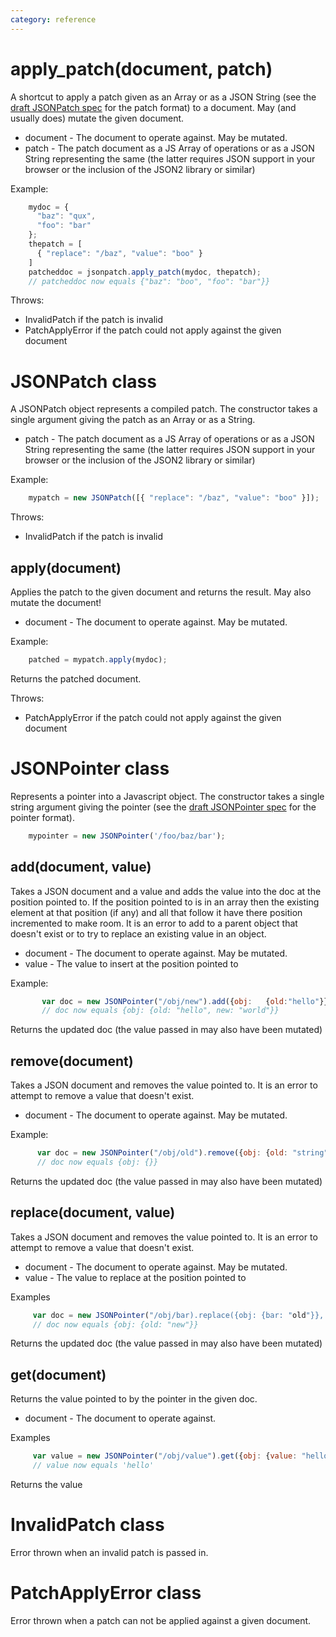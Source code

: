 ```yaml
---
category: reference
---
```


apply_patch(document, patch)
============================


A shortcut to apply a patch given as an Array or as a JSON String (see the [draft JSONPatch spec][#jsonpatch] for the patch format) to a document. May (and usually does)  mutate the given document.

   * document - The document to operate against. May be mutated.
   * patch - The patch document as a JS Array of operations or as a JSON String representing the same (the latter requires JSON support in your browser or the inclusion of the JSON2 library or similar)

Example:

```javascript
    mydoc = {
      "baz": "qux",
      "foo": "bar"
    };
    thepatch = [
      { "replace": "/baz", "value": "boo" }
    ]
    patcheddoc = jsonpatch.apply_patch(mydoc, thepatch);
    // patcheddoc now equals {"baz": "boo", "foo": "bar"}}
```

[#jsonpatch]: http://tools.ietf.org/html/draft-pbryan-json-patch-01

Throws:

   * InvalidPatch if the patch is invalid
   * PatchApplyError if the patch could not apply against the given document


JSONPatch class
=========

A JSONPatch object represents a compiled patch. The constructor takes a single argument giving the patch as an Array or as a String.

   * patch - The patch document as a JS Array of operations or as a JSON String representing the same (the latter requires JSON support in your browser or the inclusion of the JSON2 library or similar)

Example:

```javascript
    mypatch = new JSONPatch([{ "replace": "/baz", "value": "boo" }]);
```

Throws:

   * InvalidPatch if the patch is invalid

apply(document)
---------------

Applies the patch to the given document and returns the result. May also mutate the document!

  * document  - The document to operate against. May be mutated.

Example:

```javascript
    patched = mypatch.apply(mydoc);
```

Returns the patched document.

Throws:

   * PatchApplyError if the patch could not apply against the given document

JSONPointer class
===========

Represents a pointer into a Javascript object. The constructor takes a single string argument giving the pointer (see the [draft JSONPointer spec][#jsonpointer] for the pointer format).

```javascript
    mypointer = new JSONPointer('/foo/baz/bar');
```

[#jsonpointer]:http://tools.ietf.org/html/draft-pbryan-zyp-json-pointer-02

add(document, value)
---

Takes a JSON document and a value and adds the value into
the doc at the position pointed to. If the position pointed to is
in an array then the existing element at that position (if any)
and all that follow it have there position incremented to make
room. It is an error to add to a parent object that doesn't exist
or to try to replace an existing value in an object.

  * document - The document to operate against. May be mutated.
  * value - The value to insert at the position pointed to

Example:

```javascript
       var doc = new JSONPointer("/obj/new").add({obj:   {old:"hello"}},"world");
       // doc now equals {obj: {old: "hello", new: "world"}}
```

Returns the updated doc (the value passed in may also have been mutated)

remove(document)
------

Takes a JSON document and removes the value pointed to.
It is an error to attempt to remove a value that doesn't exist.

   * document - The document to operate against. May be mutated.

Example:

```javascript
      var doc = new JSONPointer("/obj/old").remove({obj: {old: "string"}});
      // doc now equals {obj: {}}
```

Returns the updated doc (the value passed in may also have been mutated)


replace(document, value)
-------

Takes a JSON document and removes the value pointed to. It is an error to attempt to remove a value that doesn't exist.

   * document - The document to operate against. May be mutated.
   * value - The value to replace at the position pointed to

Examples

```javascript
     var doc = new JSONPointer("/obj/bar).replace({obj: {bar: "old"}}, "new");
     // doc now equals {obj: {old: "new"}}
```

Returns the updated doc (the value passed in may also have been mutated)


get(document)
---

Returns the value pointed to by the pointer in the given doc.

   * document - The document to operate against.

Examples

```javascript
     var value = new JSONPointer("/obj/value").get({obj: {value: "hello"}});
     // value now equals 'hello'
```

Returns the value


InvalidPatch class
============

Error thrown when an invalid patch is passed in.

PatchApplyError class
===============

Error thrown when a patch can not be applied against a given document.